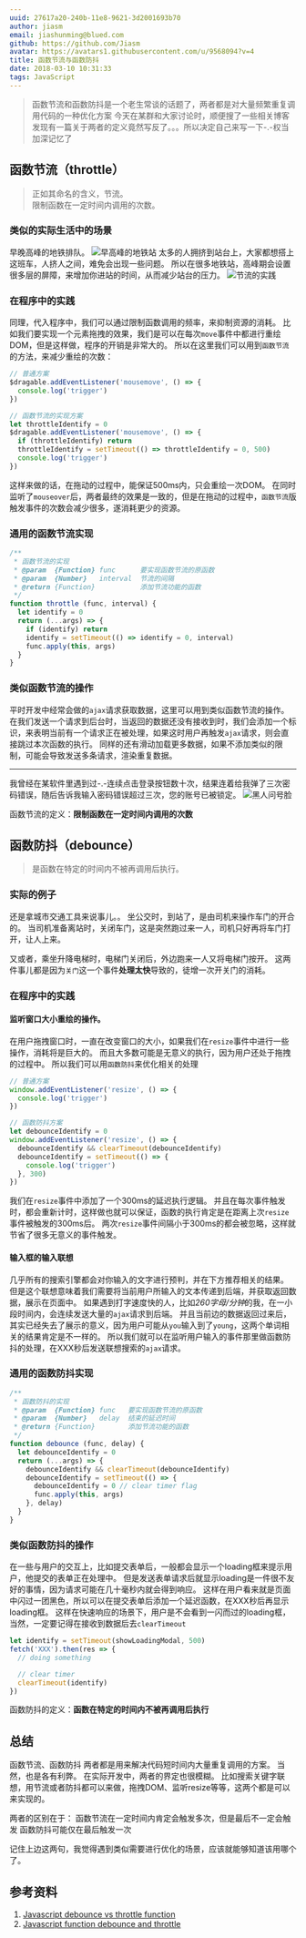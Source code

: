 ```yaml
---
uuid: 27617a20-240b-11e8-9621-3d2001693b70
author: jiasm
email: jiashunming@blued.com
github: https://github.com/Jiasm
avatar: https://avatars1.githubusercontent.com/u/9568094?v=4
title: 函数节流与函数防抖
date: 2018-03-10 10:31:33
tags: JavaScript
---
```


> 函数节流和函数防抖是一个老生常谈的话题了，两者都是对大量频繁重复调用代码的一种优化方案
> 今天在某群和大家讨论时，顺便搜了一些相关博客  
> 发现有一篇关于两者的定义竟然写反了。。。所以决定自己来写一下-.-权当加深记忆了

<!-- more -->

## 函数节流（throttle）

> 正如其命名的含义，节流。  
> 限制函数在一定时间内调用的次数。

### 类似的实际生活中的场景

早晚高峰的地铁排队。
![早高峰的地铁站](/img/jarvis/function-throttle-debounce/debounce-pic1.jpg)
太多的人拥挤到站台上，大家都想搭上这班车，人挤人之间，难免会出现一些问题。
所以在很多地铁站，高峰期会设置很多层的屏障，来增加你进站的时间，从而减少站台的压力。
![节流的实践](/img/jarvis/function-throttle-debounce/debounce-pic2.jpeg)

### 在程序中的实践

同理，代入程序中，我们可以通过限制函数调用的频率，来抑制资源的消耗。
比如我们要实现一个元素拖拽的效果，我们是可以在每次`move`事件中都进行重绘DOM，但是这样做，程序的开销是非常大的。
所以在这里我们可以用到`函数节流`的方法，来减少重绘的次数：
```javascript
// 普通方案
$dragable.addEventListener('mousemove', () => {
  console.log('trigger')
})

// 函数节流的实现方案
let throttleIdentify = 0
$dragable.addEventListener('mousemove', () => {
  if (throttleIdentify) return
  throttleIdentify = setTimeout(() => throttleIdentify = 0, 500)
  console.log('trigger')
})
```
这样来做的话，在拖动的过程中，能保证500ms内，只会重绘一次DOM。
在同时监听了`mouseover`后，两者最终的效果是一致的，但是在拖动的过程中，`函数节流`版触发事件的次数会减少很多，遂消耗更少的资源。

### 通用的函数节流实现

```javascript
/**
 * 函数节流的实现
 * @param  {Function} func      要实现函数节流的原函数
 * @param  {Number}   interval  节流的间隔
 * @return {Function}           添加节流功能的函数
 */
function throttle (func, interval) {
  let identify = 0
  return (...args) => {
    if (identify) return
    identify = setTimeout(() => identify = 0, interval)
    func.apply(this, args)
  }
}
```

### 类似函数节流的操作

平时开发中经常会做的`ajax`请求获取数据，这里可以用到类似函数节流的操作。
在我们发送一个请求到后台时，当返回的数据还没有接收到时，我们会添加一个标识，来表明当前有一个请求正在被处理，如果这时用户再触发`ajax`请求，则会直接跳过本次函数的执行。
同样的还有滑动加载更多数据，如果不添加类似的限制，可能会导致发送多条请求，渲染重复数据。

----
我曾经在某软件里遇到过-.-连续点击登录按钮数十次，结果连着给我弹了三次密码错误，随后告诉我输入密码错误超过三次，您的账号已被锁定。
![黑人问号脸](/img/jarvis/function-throttle-debounce/debounce-pic3.jpeg)


函数节流的定义：**限制函数在一定时间内调用的次数**

## 函数防抖（debounce）

> 是函数在特定的时间内不被再调用后执行。

### 实际的例子

还是拿城市交通工具来说事儿。。
坐公交时，到站了，是由司机来操作车门的开合的。
当司机准备离站时，关闭车门，这是突然跑过来一人，司机只好再将车门打开，让人上来。

又或者，乘坐升降电梯时，电梯门关闭后，外边跑来一人又将电梯门按开。
这两件事儿都是因为`关门`这一个事件**处理太快**导致的，徒增一次开关门的消耗。

### 在程序中的实践

####  监听窗口大小重绘的操作。

在用户拖拽窗口时，一直在改变窗口的大小，如果我们在`resize`事件中进行一些操作，消耗将是巨大的。
而且大多数可能是无意义的执行，因为用户还处于拖拽的过程中。
所以我们可以用`函数防抖`来优化相关的处理
```javascript
// 普通方案
window.addEventListener('resize', () => {
  console.log('trigger')
})

// 函数防抖方案
let debounceIdentify = 0
window.addEventListener('resize', () => {
  debounceIdentify && clearTimeout(debounceIdentify)
  debounceIdentify = setTimeout(() => {
    console.log('trigger')
  }, 300)
})
```

我们在`resize`事件中添加了一个300ms的延迟执行逻辑。
并且在每次事件触发时，都会重新计时，这样做也就可以保证，函数的执行肯定是在距离上次`resize`事件被触发的300ms后。
两次`resize`事件间隔小于300ms的都会被忽略，这样就节省了很多无意义的事件触发。

#### 输入框的输入联想

几乎所有的搜索引擎都会对你输入的文字进行预判，并在下方推荐相关的结果。
但是这个联想意味着我们需要将当前用户所输入的文本传递到后端，并获取返回数据，展示在页面中。
如果遇到打字速度快的人，比如*260字母/分钟*的我，在一小段时间内，会连续发送大量的`ajax`请求到后端。
并且当前边的数据返回过来后，其实已经失去了展示的意义，因为用户可能从`you`输入到了`young`，这两个单词相关的结果肯定是不一样的。
所以我们就可以在监听用户输入的事件那里做函数防抖的处理，在XXX秒后发送联想搜索的`ajax`请求。

### 通用的函数防抖实现

```javascript
/**
 * 函数防抖的实现
 * @param  {Function} func   要实现函数节流的原函数
 * @param  {Number}   delay  结束的延迟时间
 * @return {Function}        添加节流功能的函数
 */
function debounce (func, delay) {
  let debounceIdentify = 0
  return (...args) => {
    debounceIdentify && clearTimeout(debounceIdentify)
    debounceIdentify = setTimeout(() => {
      debounceIdentify = 0 // clear timer flag
      func.apply(this, args)
    }, delay)
  }
}
```

### 类似函数防抖的操作

在一些与用户的交互上，比如提交表单后，一般都会显示一个loading框来提示用户，他提交的表单正在处理中。
但是发送表单请求后就显示loading是一件很不友好的事情，因为请求可能在几十毫秒内就会得到响应。
这样在用户看来就是页面中闪过一团黑色，所以可以在提交表单后添加一个延迟函数，在XXX秒后再显示loading框。
这样在快速响应的场景下，用户是不会看到一闪而过的loading框，当然，一定要记得在接收到数据后去`clearTimeout`

```javascript
let identify = setTimeout(showLoadingModal, 500)
fetch('XXX').then(res => {
  // doing something

  // clear timer
  clearTimeout(identify)
})
```

函数防抖的定义：**函数在特定的时间内不被再调用后执行**

## 总结

函数节流、函数防抖
两者都是用来解决代码短时间内大量重复调用的方案。
当然，也是各有利弊。
在实际开发中，两者的界定也很模糊。
比如搜索关键字联想，用节流或者防抖都可以来做，拖拽DOM、监听resize等等，这两个都是可以来实现的。

两者的区别在于：
函数节流在一定时间内肯定会触发多次，但是最后不一定会触发
函数防抖可能仅在最后触发一次

记住上边这两句，我觉得遇到类似需要进行优化的场景，应该就能够知道该用哪个了。

## 参考资料

1. [Javascript debounce vs throttle function](https://ict.ken.be/javascript-debounce-vs-throttle-function)
2. [Javascript function debounce and throttle](https://gist.github.com/7885923)
